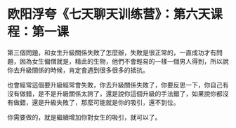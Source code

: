 # 欧阳浮夸《七天聊天训练营》：第六天课程：第一课

第三個問題，和女生升級關係失敗了怎麼辦，失敗是很正常的，一直成功才有問題，因為女生偏僧就是，精此的生物，他們不會輕易的一樣一個男人得到，所以說你去升級關係的時候，肯定會遇到很多很多的抵抗。

也會經常這個要升級經常會失敗，你去升級關係失敗了，你要反思一下，你自己有沒有做錯，是不是升級關係太誇了，還是說你這個升級的手法錯了，如果說你都沒有做錯，還是升級失敗了，那麼可能就是你的吸引，還不到位。

你需要做的，就是繼續增加你對女生的吸引，就可以了。